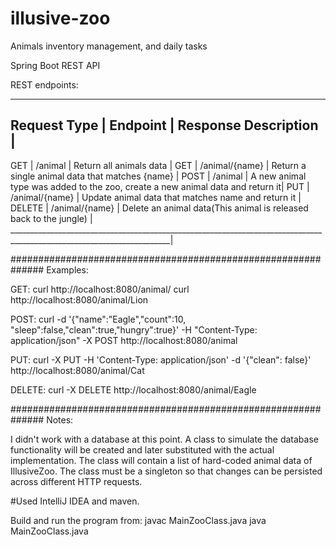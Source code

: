# illusive-zoo
Animals inventory management, and daily tasks

Spring Boot REST API

REST endpoints:
______________________________________________________________________________________________________________________
Request Type  |  Endpoint             | Response Description                                                          |
-----------------------------------------------------------------------------------------------------------------------
GET           | <url>/animal          | Return all animals data                                                       |
GET           | <url>/animal/{name}   | Return a single animal data that matches {name}                               |
POST          | <url>/animal          | A new animal type was added to the zoo, create a new animal data and return it|
PUT           | <url>/animal/{name}   | Update animal data that matches name and return it                            |
DELETE        | <url>/animal/{name}   | Delete an animal data(This animal is released back to the jungle)             |
______________________________________________________________________________________________________________________|

##############################################################
Examples:

GET:
curl http://localhost:8080/animal/
curl http://localhost:8080/animal/Lion

POST:
curl -d '{"name":"Eagle","count":10, "sleep":false,"clean":true,"hungry":true}' -H "Content-Type: application/json" -X POST http://localhost:8080/animal

PUT:
curl -X PUT -H 'Content-Type: application/json' -d '{"clean": false}' http://localhost:8080/animal/Cat

DELETE:
curl -X DELETE http://localhost:8080/animal/Eagle

##############################################################
Notes:

I didn't work with a database at this point. A class to simulate the database functionality will be created and later substituted with the actual implementation.
The class will contain a list of hard-coded animal data of IllusiveZoo.
The class must be a singleton so that changes can be persisted across different HTTP requests.

#Used IntelliJ IDEA and maven.

Build and run the program from:
javac MainZooClass.java
java MainZooClass.java
